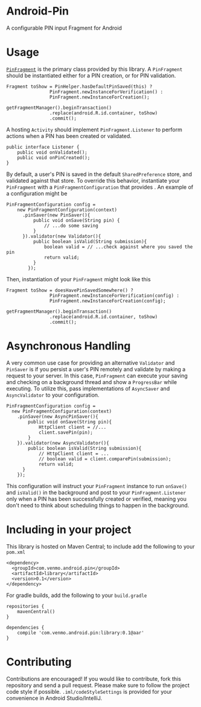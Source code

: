 Android-Pin
===========

A configurable PIN input Fragment for Android

Usage
=====
[`PinFragment`](https://github.com/venmo/android-pin/blob/master/library/src/main/java/com/venmo/android/pin/PinFragment.java) is the primary class provided by this library. A `PinFragment` should be instantiated either for a PIN creation, or for PIN validation. 

```
Fragment toShow = PinHelper.hasDefaultPinSaved(this) ?
                PinFragment.newInstanceForVerification() : 
                PinFragment.newInstanceForCreation();

getFragmentManager().beginTransaction()
                .replace(android.R.id.container, toShow)
                .commit();
```

A hosting `Activity` should implement `PinFragment.Listener` to perform actions when a PIN has been created or validated. 

```
public interface Listener {
    public void onValidated();
    public void onPinCreated();
}
```

By default, a user's PIN is saved in the default `SharedPreference` store, and validated against that store. To override this behavior, instantiate your `PinFragment` with a `PinFragmentConfiguration` that provides . An example of a configuration might be

```
PinFragmentConfiguration config = 
    new PinFragmentConfiguration(context)
      .pinSaver(new PinSaver(){
          public void onSave(String pin) {
              // ...do some saving
          }
      }).validator(new Validator(){
          public boolean isValid(String submission){
              boolean valid = // ...check against where you saved the pin
              return valid;
          }
        });
```

Then, instantiation of your `PinFragment` might look like this

```
Fragment toShow = doesHavePinSavedSomewhere() ?
                PinFragment.newInstanceForVerification(config) :
                PinFragment.newInstanceForCreation(config);

getFragmentManager().beginTransaction()
                .replace(android.R.id.container, toShow)
                .commit();
```

Asynchronous Handling
=====================
A very common use case for providing an alternative `Validator` and `PinSaver` is if you persist a user's PIN remotely and validate by making a request to your server. In this case, `PinFragment` can execute your saving and checking on a background thread and show a `ProgressBar` while executing. To utilize this, pass implementations of `AsyncSaver` and `AsyncValidator` to your configuration.

```
PinFragmentConfiguration config = 
  new PinFragmentConfiguration(context)
    .pinSaver(new AsyncPinSaver(){
        public void onSave(String pin){
            HttpClient client = //...
            client.savePin(pin);
        }
    }).validator(new AsyncValidator(){
        public boolean isValid(String submission){
            // HttpClient client = ...
            // boolean valid = client.comparePin(submission);
            return valid;
      }
    });
```

This configuration will instruct your `PinFragment` instance to run `onSave()` and `isValid()` in the background and post to your `PinFragment.Listener` only when a PIN has been successfully created or verified, meaning you don't need to think about scheduling things to happen in the background.

Including in your project
=========================

This library is hosted on Maven Central; to include add the following to your `pom.xml`

```
<dependency>
  <groupId>com.venmo.android.pin</groupId>
  <artifactId>library</artifactId>
  <version>0.1</version>
</dependency>
```

For gradle builds, add the following to your `build.gradle`

```
repositories {
    mavenCentral()
}

dependencies {
    compile 'com.venmo.android.pin:library:0.1@aar'
}
```

Contributing
=============
Contributions are encouraged! If you would like to contribute, fork this repository and send a pull request. Please make sure to follow the project code style if possible. `.iml/codeStyleSettings` is provided for your convenience in Android Studio/IntelliJ.

